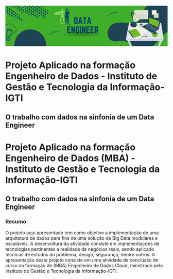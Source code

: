 <p align = "center">
  <img src = "https://github.com/ricardophg1/Projeto-Aplicado-IGTI-MBA-Engenheiro-de-Dados/blob/main/img/engenheiro_dados.png" />
</p>

# Projeto Aplicado na formação Engenheiro de Dados - Instituto de Gestão e Tecnologia da Informação-IGTI

## O trabalho com dados na sinfonia de um Data Engineer
#  Projeto Aplicado na formação Engenheiro de Dados (MBA) - Instituto de Gestão e Tecnologia da Informação-IGTI

##  O trabalho com dados na sinfonia de um Data  Engineer
### Resumo:
O projeto aqui apresentado tem como objetivo a implementação de uma arquitetura de dados para fins de uma solução de Big Data modulares e escaláveis.
A desenvoltura da atividade consiste em implementações de tecnologias pertinentes a realidade de negócios reais, sendo aplicado técnicas de estudos do problema, design, segurança, dentre outros.
A apresentação deste projeto consiste em uma atividade de conclusão de curso na formação de (MBA) Engenheiro de Dados Cloud, ministrado pelo Instituto de Gestão e Tecnologia da Informação-IGTI.
